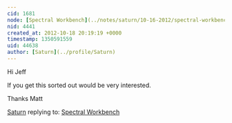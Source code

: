 ```yaml
---
cid: 1681
node: [Spectral Workbench](../notes/saturn/10-16-2012/spectral-workbench)
nid: 4441
created_at: 2012-10-18 20:19:19 +0000
timestamp: 1350591559
uid: 44638
author: [Saturn](../profile/Saturn)
---
```


Hi Jeff

If you get this sorted out would be very interested.

Thanks Matt

[Saturn](../profile/Saturn) replying to: [Spectral Workbench](../notes/saturn/10-16-2012/spectral-workbench)

